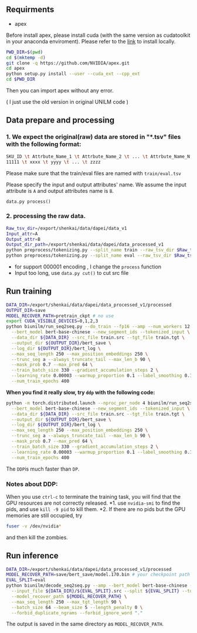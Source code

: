 ## Requirments
* apex

Before install apex, please install cuda (with the same version as cudatoolkit in your anaconda enviroment). Please refer to the [link](https://blog.csdn.net/weixin_41278720/article/details/81255265) to install locally.
``` bash
PWD_DIR=$(pwd)
cd $(mktemp -d)
git clone -q https://github.com/NVIDIA/apex.git
cd apex
python setup.py install --user --cuda_ext --cpp_ext
cd $PWD_DIR
```
Then you can import apex without any error.

( I just use the old version in original UNILM code )

## Data prepare and processing
### 1. We expect the original(raw) data are stored in "*.tsv" files with the following format:
``` bash
SKU_ID \t Attrbute_Name_1 \t Attrbute_Name_2 \t ... \t Attrbute_Name_N
11111 \t xxxx \t yyyy \t ... \t zzzz
```
Please make sure that the train/eval files are named with ``train/eval.tsv``

Please specify the input and output attributes' name. We assume the input attribute is ``A`` and output attributes name is ``B``.

`data.py process()`

### 2. processing the raw data.
``` bash
Raw_tsv_dir=/export/shenkai/data/dapei/data_v1
Input_attr=A
Output_attr=B
Output_dir_path=/export/shenkai/data/dapei/data_processed_v1
python preprocess/tokenizing.py --split_name train --raw_tsv_dir $Raw_tsv_dir --input_attr $Input_attr --output_attr $Output_attr --output_dir_path $Output_dir_path
python preprocess/tokenizing.py --split_name eval --raw_tsv_dir $Raw_tsv_dir --input_attr $Input_attr --output_attr $Output_attr --output_dir_path $Output_dir_path
```

* for support 000001 encoding , I change the `process` function
* Input too long, use `data.py cut()` to cut src file

## Run training
``` bash
DATA_DIR=/export/shenkai/data/dapei/data_processed_v1/processed
OUTPUT_DIR=save
MODEL_RECOVER_PATH=pretrain_ckpt # no use
export CUDA_VISIBLE_DEVICES=0,1,2,3
python biunilm/run_seq2seq.py --do_train --fp16 --amp --num_workers 12 \
  --bert_model bert-base-chinese --new_segment_ids --tokenized_input \
  --data_dir ${DATA_DIR} --src_file train.src --tgt_file train.tgt \
  --output_dir ${OUTPUT_DIR}/bert_save \
  --log_dir ${OUTPUT_DIR}/bert_log \
  --max_seq_length 250 --max_position_embeddings 250 \
  --trunc_seg a --always_truncate_tail --max_len_b 90 \
  --mask_prob 0.7 --max_pred 64 \
  --train_batch_size 330 --gradient_accumulation_steps 2 \
  --learning_rate 0.00003 --warmup_proportion 0.1 --label_smoothing 0.1 \
  --num_train_epochs 400
```

**When you find it really slow, try ``ddp`` with the following code:**
``` bash
python -m torch.distributed.launch --nproc_per_node 4 biunilm/run_seq2seq.py --do_train --fp16 --amp --num_workers 12 \
  --bert_model bert-base-chinese --new_segment_ids --tokenized_input \
  --data_dir ${DATA_DIR} --src_file train.src --tgt_file train.tgt \
  --output_dir ${OUTPUT_DIR}/bert_save \
  --log_dir ${OUTPUT_DIR}/bert_log \
  --max_seq_length 250 --max_position_embeddings 250 \
  --trunc_seg a --always_truncate_tail --max_len_b 90 \
  --mask_prob 0.7 --max_pred 64 \
  --train_batch_size 330 --gradient_accumulation_steps 2 \
  --learning_rate 0.00003 --warmup_proportion 0.1 --label_smoothing 0.1 \
  --num_train_epochs 400
```

The ``DDP``is much faster than ``DP``.

### Notes about DDP:
When you use ``ctrl-c`` to terminate the training task, you will find that the GPU resources are not correctly released.
*1. use ``nvidia-smi`` to find the pids, and use ``kill -9 pid`` to kill them.
*2. If there are no pids but the GPU memories are still occupied, try
```bash
fuser -v /dev/nvidia*
```
and then kill the zombies.

## Run inference
``` bash
DATA_DIR=/export/shenkai/data/dapei/data_processed_v1/processed
MODEL_RECOVER_PATH=save/bert_save/model.170.bin # your checkpoint path
EVAL_SPLIT=eval
python biunilm/decode_seq2seq.py --amp --bert_model bert-base-chinese --new_segment_ids --mode s2s --need_score_traces \
  --input_file ${DATA_DIR}/${EVAL_SPLIT}.src --split ${EVAL_SPLIT} --tokenized_input \
  --model_recover_path ${MODEL_RECOVER_PATH} \
  --max_seq_length 250 --max_tgt_length 90 \
  --batch_size 64 --beam_size 5 --length_penalty 0 \
  --forbid_duplicate_ngrams --forbid_ignore_word "."
```
The output is saved in the same directory as ``MODEL_RECOVER_PATH``.
